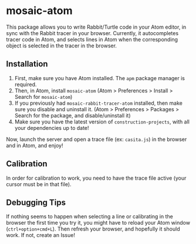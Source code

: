# mosaic-atom

This package allows you to write Rabbit/Turtle code in your Atom editor, in sync
with the Rabbit tracer in your browser. Currently, it autocompletes tracer code
in Atom, and selects lines in Atom when the corresponding object is selected in
the tracer in the browser.

## Installation

1. First, make sure you have Atom installed. The `apm` package manager is required.
2. Then, in Atom, install `mosaic-atom` (Atom > Preferences > Install > Search for `mosaic-atom`)
3. If you previously had `mosaic-rabbit-tracer-atom` installed, then make sure you disable and uninstall it. (Atom > Preferences > Packages > Search for the package, and disable/uninstall it)
4. Make sure you have the latest version of `construction-projects`, with all your dependencies up to date!

Now, launch the server and open a trace file (ex: `casita.js`) in the browser
and in Atom, and enjoy!

## Calibration
In order for calibration to work, you need to have the trace file active (your cursor must be in that file).

## Debugging Tips
If nothing seems to happen when selecting a line or calibrating in the browser the first time you try it,
you might have to reload your Atom window (`ctrl+option+cmd+L`). Then refresh your browser, and hopefully
it should work. If not, create an Issue!
